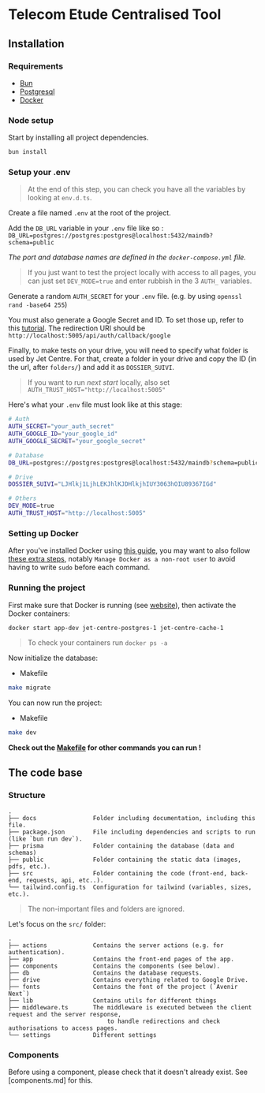 # Telecom Etude Centralised Tool

## Installation

### Requirements

- [Bun](https://bun.com/docs/installation)
- [Postgresql](https://www.postgresql.org/download/)
- [Docker](https://docs.docker.com/engine/install/)

### Node setup

Start by installing all project dependencies.

```bash
bun install
```

### Setup your .env

> At the end of this step, you can check you have all the variables by looking at `env.d.ts`.

Create a file named `.env` at the root of the project.

Add the `DB_URL` variable in your `.env` file like so : `DB_URL=postgres://postgres:postgres@localhost:5432/maindb?schema=public`

_The port and database names are defined in the `docker-compose.yml` file._

> If you just want to test the project locally with access to all pages, you can just set `DEV_MODE=true` and enter rubbish in the 3 `AUTH_` variables.

Generate a random `AUTH_SECRET` for your `.env` file. (e.g. by using `openssl rand -base64 255`)

You must also generate a Google Secret and ID. To set those up, refer to this [tutorial](https://www.youtube.com/watch?v=Rs8018RO5YQ&t=252).
The redirection URI should be `http://localhost:5005/api/auth/callback/google`

Finally, to make tests on your drive, you will need to specify what folder is used by Jet Centre. For that, create a folder in your drive and copy the ID (in the url, after `folders/`) and add it as `DOSSIER_SUIVI`.

> If you want to run _next start_ locally, also set `AUTH_TRUST_HOST="http://localhost:5005"`

Here's what your `.env` file must look like at this stage:

```bash
# Auth
AUTH_SECRET="your_auth_secret"
AUTH_GOOGLE_ID="your_google_id"
AUTH_GOOGLE_SECRET="your_google_secret"

# Database
DB_URL=postgres://postgres:postgres@localhost:5432/maindb?schema=public

# Drive
DOSSIER_SUIVI="LJHlkj1LjhLEKJhlKJDHlkjhIUY3063hOIU89367IGd"

# Others
DEV_MODE=true
AUTH_TRUST_HOST="http://localhost:5005"
```

### Setting up Docker

After you've installed Docker using [this guide](https://docs.docker.com/engine/install), you may want to also follow [these extra steps](https://docs.docker.com/engine/install/linux-postinstall/), notably `Manage Docker as a non-root user` to avoid having to write `sudo` before each command.

### Running the project

First make sure that Docker is running (see [website](https://docs.docker.com/engine/install)), then activate the Docker containers:

```bash
docker start app-dev jet-centre-postgres-1 jet-centre-cache-1
```

> To check your containers run `docker ps -a`

Now initialize the database:

- Makefile

```bash
make migrate
```

You can now run the project:

- Makefile

```bash
make dev
```

**Check out the [Makefile](../Makefile) for other commands you can run !**

## The code base

### Structure

```
.
├── docs                Folder including documentation, including this file.
├── package.json        File including dependencies and scripts to run (like `bun run dev`).
├── prisma              Folder containing the database (data and schemas)
├── public              Folder containing the static data (images, pdfs, etc.).
├── src                 Folder containing the code (front-end, back-end, requests, api, etc..).
└── tailwind.config.ts  Configuration for tailwind (variables, sizes, etc.).
```

> The non-important files and folders are ignored.

Let's focus on the `src/` folder:

```
.
├── actions             Contains the server actions (e.g. for authentication).
├── app                 Contains the front-end pages of the app.
├── components          Contains the components (see below).
├── db                  Contains the database requests.
├── drive               Contains everything related to Google Drive.
├── fonts               Contains the font of the project (`Avenir Next`)
├── lib                 Contains utils for different things
├── middleware.ts       The middleware is executed between the client request and the server response,
                            to handle redirections and check authorisations to access pages.
└── settings            Different settings
```

### Components

Before using a component, please check that it doesn't already exist. See [components.md] for this.
